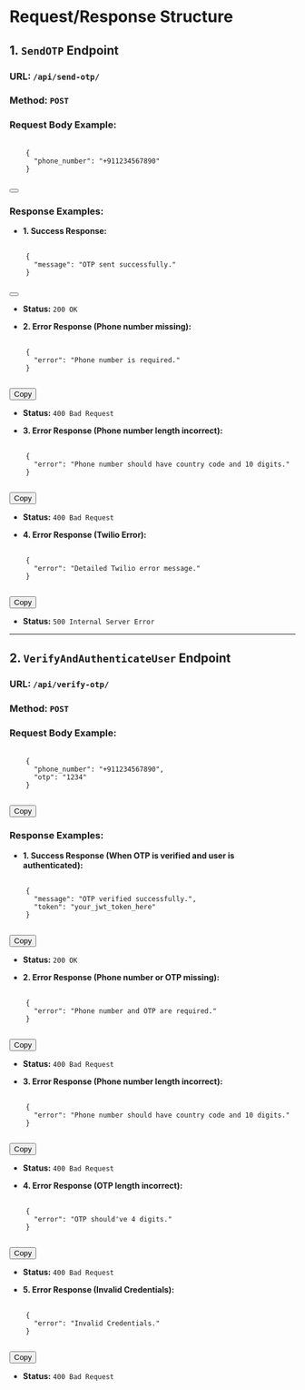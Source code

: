 # Request/Response Structure

## 1. `SendOTP` Endpoint

### URL: `/api/send-otp/`
### Method: `POST`

### Request Body Example:
<pre>
  <code id="send-otp-request">
    {
      "phone_number": "+911234567890"
    }
  </code>
</pre>
<button onclick="copyToClipboard('#send-otp-request')"></button>

### Response Examples:

- **1. Success Response:**
<pre>
  <code id="send-otp-success">
    {
      "message": "OTP sent successfully."
    }
  </code>
</pre>
<button onclick="copyToClipboard('#send-otp-success')"></button>
- **Status:** `200 OK`


- **2. Error Response (Phone number missing):**
<pre>
  <code id="send-otp-error-missing">
    {
      "error": "Phone number is required."
    }
  </code>
</pre>
<button onclick="copyToClipboard('#send-otp-error-missing')">Copy</button>
- **Status:** `400 Bad Request`

- **3. Error Response (Phone number length incorrect):**
<pre>
  <code id="send-otp-error-length">
    {
      "error": "Phone number should have country code and 10 digits."
    }
  </code>
</pre>
<button onclick="copyToClipboard('#send-otp-error-length')">Copy</button>
- **Status:** `400 Bad Request`

- **4. Error Response (Twilio Error):**
<pre>
  <code id="send-otp-error-twilio">
    {
      "error": "Detailed Twilio error message."
    }
  </code>
</pre>
<button onclick="copyToClipboard('#send-otp-error-twilio')">Copy</button>
- **Status:** `500 Internal Server Error`

---

## 2. `VerifyAndAuthenticateUser` Endpoint

### URL: `/api/verify-otp/`
### Method: `POST`

### Request Body Example:
<pre>
  <code id="verify-otp-request">
    {
      "phone_number": "+911234567890",
      "otp": "1234"
    }
  </code>
</pre>
<button onclick="copyToClipboard('#verify-otp-request')">Copy</button>

### Response Examples:

- **1. Success Response (When OTP is verified and user is authenticated):**
<pre>
  <code id="verify-otp-success">
    {
      "message": "OTP verified successfully.",
      "token": "your_jwt_token_here"
    }
  </code>
</pre>
<button onclick="copyToClipboard('#verify-otp-success')">Copy</button>
- **Status:** `200 OK`

- **2. Error Response (Phone number or OTP missing):**
<pre>
  <code id="verify-otp-error-missing">
    {
      "error": "Phone number and OTP are required."
    }
  </code>
</pre>
<button onclick="copyToClipboard('#verify-otp-error-missing')">Copy</button>
- **Status:** `400 Bad Request`

- **3. Error Response (Phone number length incorrect):**
<pre>
  <code id="verify-otp-error-length">
    {
      "error": "Phone number should have country code and 10 digits."
    }
  </code>
</pre>
<button onclick="copyToClipboard('#verify-otp-error-length')">Copy</button>
- **Status:** `400 Bad Request`

- **4. Error Response (OTP length incorrect):**
<pre>
  <code id="verify-otp-error-otp-length">
    {
      "error": "OTP should've 4 digits."
    }
  </code>
</pre>
<button onclick="copyToClipboard('#verify-otp-error-otp-length')">Copy</button>
- **Status:** `400 Bad Request`

- **5. Error Response (Invalid Credentials):**
<pre>
  <code id="verify-otp-error-invalid">
    {
      "error": "Invalid Credentials."
    }
  </code>
</pre>
<button onclick="copyToClipboard('#verify-otp-error-invalid')">Copy</button>
- **Status:** `400 Bad Request`
